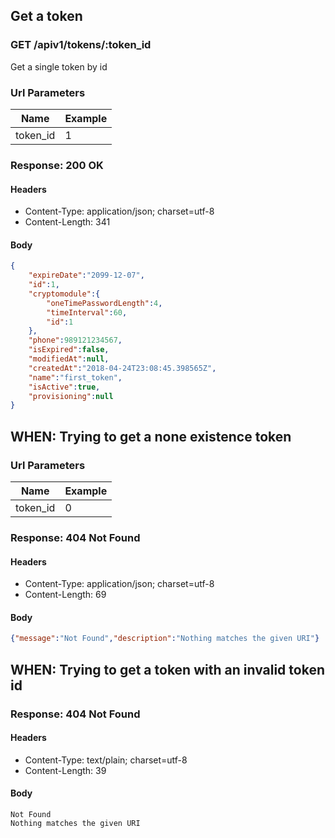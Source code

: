 ## Get a token

### GET /apiv1/tokens/:token_id

Get a single token by id

### Url Parameters

Name | Example
--- | ---
token_id | 1

### Response: 200 OK

#### Headers

* Content-Type: application/json; charset=utf-8
* Content-Length: 341

#### Body

```json
{
    "expireDate":"2099-12-07",
    "id":1,
    "cryptomodule":{
        "oneTimePasswordLength":4,
        "timeInterval":60,
        "id":1
    },
    "phone":989121234567,
    "isExpired":false,
    "modifiedAt":null,
    "createdAt":"2018-04-24T23:08:45.398565Z",
    "name":"first_token",
    "isActive":true,
    "provisioning":null
}
```

## WHEN: Trying to get a none existence token

### Url Parameters

Name | Example
--- | ---
token_id | 0

### Response: 404 Not Found

#### Headers

* Content-Type: application/json; charset=utf-8
* Content-Length: 69

#### Body

```json
{"message":"Not Found","description":"Nothing matches the given URI"}
```

## WHEN: Trying to get a token with an invalid token id

### Response: 404 Not Found

#### Headers

* Content-Type: text/plain; charset=utf-8
* Content-Length: 39

#### Body

```
Not Found
Nothing matches the given URI
```

